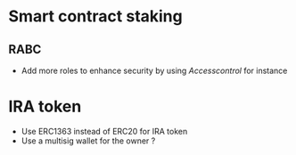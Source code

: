 # Smart contract staking

## RABC

- Add more roles to enhance security by using _Accesscontrol_ for instance


# IRA token

- Use ERC1363 instead of ERC20 for IRA token
- Use a multisig wallet for the owner ?